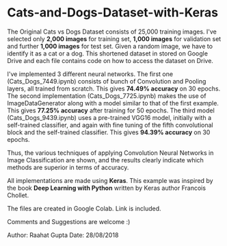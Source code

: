 # Cats-and-Dogs-Dataset-with-Keras

  The Original Cats vs Dogs Dataset consists of 25,000 training images. I've selected only **2,000 images** for training set, **1,000 images** for validation set and further **1,000 images** for test set. Given a random image, we have to identify it as a cat or a dog. This shortened dataset in stored on Google Drive and each file contains code on how to access the dataset on Drive.
  
  I've implemented 3 different neural networks. The first one (Cats_Dogs_7449.ipynb) consists of bunch of Convolution and Pooling layers, all trained from scratch. This gives **74.49% accuracy** on 30 epochs. The second implementation (Cats_Dogs_7725.ipynb) makes the use of ImageDataGenerator along with a model similar to that of the first example. This gives **77.25% accuracy** after training for 50 epochs. The third model (Cats_Dogs_9439.ipynb) uses a pre-trained VGG16 model, initially with a self-trained classifier, and again with fine tuning of the fifth convolutional block and the self-trained classifier. This gives **94.39% accuracy** on 30 epochs.
  
  Thus, the various techniques of applying Convolution Neural Networks in Image Classification are shown, and the results clearly indicate which methods are superior in terms of accuracy.
  
  All implementations are made using **Keras**. This example was inspired by the book **Deep Learning with Python** written by Keras author Francois Chollet. 
  
  The files are created in Google Colab. Link is included.
  
  Comments and Suggestions are welcome :)
  
  Author: Raahat Gupta
  Date: 28/08/2018
